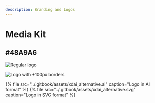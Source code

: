 ```yaml
---
description: Branding and Logos
---
```


# Media Kit

## \#48A9A6 <a id="48a-9-a6"></a>

![Regular logo](../.gitbook/assets/xdai_alternative.png)

![Logo with +100px borders](../.gitbook/assets/100xdai_alternative.png)



{% file src="../.gitbook/assets/xdai\_alternative.ai" caption="Logo in AI format" %}
{% file src="../.gitbook/assets/xdai_alternative.svg" caption="Logo in SVG format" %}


